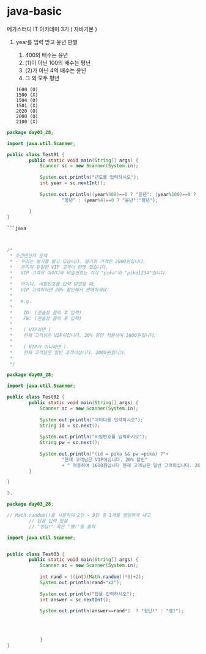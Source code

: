 # java-basic
메가스터디 IT 아카데미 3기 ( 자바기본 )

1. year를 입력 받고 윤년 판별 
   1) 400의 배수는 윤년
   2) (1)이 아닌 100의 배수는 평년
   3) (2)가 아닌 4의 배수는 윤년
   4) 그 외 모두 평년

   ```
   1600 (O)
   1500 (X)
   1504 (O)
   1501 (X)
   2020 (O)
   2000 (O)
   2100 (X)
   ```



```java
package day03_28;

import java.util.Scanner;

public class Test01 {
		public static void main(String[] args) {
			Scanner sc = new Scanner(System.in);
			
			System.out.println("년도를 입력하시오");
			int year = sc.nextInt();
			
			System.out.println((year%400)==0 ? "윤년": (year%100)==0 ?
					"평년" : (year%4)==0 ? "윤년":"평년");
		
		}
}

```java



/*
 * 조건연산자 문제
 * - 우리는 딸기를 팔고 있습니다. 딸기의 가격은 2000원입니다.
 *   우리의 유일한 VIP 고객이 한명 있습니다.
 *   VIP 고객의 아이디와 비밀번호는 각각 "pika"와 "pika1234"입니다.
 *   
 *   아이디, 비밀번호를 입력 받았을 때, 
 *   VIP 고객이라면 20% 할인해서 판매하세요.
 *   
 *   e.g. 
 *    
 *    ID: (콘솔창 클릭 후 입력)
 *    PW: (콘솔창 클릭 후 입력)
 *    
 *    ( VIP라면 )
 *    현재 고객님은 VIP이십니다. 20% 할인 적용하여 1600원입니다. 
 *    
 *    ( VIP가 아니라면 )
 *    현재 고객님은 일반 고객이십니다. 2000원입니다.
 *   
 */

package day03_28;

import java.util.Scanner;

public class Test02 {
		public static void main(String[] args) {
			Scanner sc = new Scanner(System.in);
			
			System.out.println("아이디를 입력하시오");
			String id = sc.next();
			
			System.out.println("비밀번호를 입력하시오");
		    String pw = sc.next();
		    
		    System.out.println("(id = pika && pw =pika) ?"+
		    		"현재 고객님은 VIP이십니다. 20% 할인"
		    		+ " 적용하여 1600원입니다 현재 고객님은 일반 고객이십니다. 2000원 입니다." );
		}

}

3.

package day03_28;

// Math.random()을 사용하여 2단 ~ 9단 중 1개를 랜덤하게 내고 
		// 답을 입력 받음
		// "정답!" 혹은 "땡!"을 출력

import java.util.Scanner;


public class Test03 {
		public static void main(String[] args) {
			Scanner sc = new Scanner(System.in);
			
			int rand = ((int)(Math.random()*8)+2);
			System.out.println(rand+"x2");
			
			System.out.println("답을 입력하시오");
			int answer = sc.nextInt();
			
			System.out.println(answer==rand*2  ? "정답!" : "땡!");
			
			
			
						
			}
}
